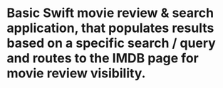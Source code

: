 # Basic Swift movie review & search application, that populates results based on a specific search / query and routes to the IMDB page for movie review visibility.
